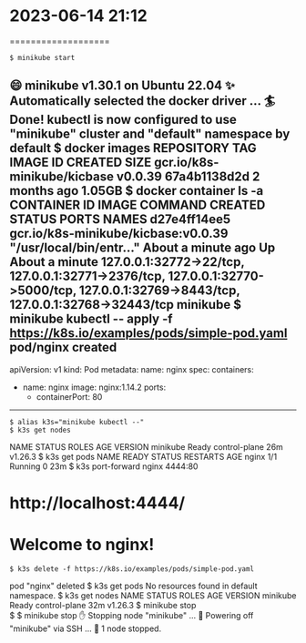 # 2023-06-14  21:12
===================

    $ minikube start
😄  minikube v1.30.1 on Ubuntu 22.04
✨  Automatically selected the docker driver
...
🏄  Done! kubectl is now configured to use "minikube" cluster and "default" namespace by default
    $ docker images
REPOSITORY                    TAG       IMAGE ID       CREATED        SIZE
gcr.io/k8s-minikube/kicbase   v0.0.39   67a4b1138d2d   2 months ago   1.05GB
    $ docker container ls -a
CONTAINER ID   IMAGE                                 COMMAND                  CREATED              STATUS              PORTS                                                                                                                                  NAMES
d27e4ff14ee5   gcr.io/k8s-minikube/kicbase:v0.0.39   "/usr/local/bin/entr…"   About a minute ago   Up About a minute   127.0.0.1:32772->22/tcp, 127.0.0.1:32771->2376/tcp, 127.0.0.1:32770->5000/tcp, 127.0.0.1:32769->8443/tcp, 127.0.0.1:32768->32443/tcp   minikube
    $ minikube kubectl -- apply -f https://k8s.io/examples/pods/simple-pod.yaml
pod/nginx created
-------------------------
apiVersion: v1
kind: Pod
metadata:
  name: nginx
spec:
  containers:
  - name: nginx
    image: nginx:1.14.2
    ports:
    - containerPort: 80
-------------------------

    $ alias k3s="minikube kubectl --"
    $ k3s get nodes
NAME       STATUS   ROLES           AGE   VERSION
minikube   Ready    control-plane   26m   v1.26.3
    $ k3s get pods
NAME    READY   STATUS    RESTARTS   AGE
nginx   1/1     Running   0          23m
    $ k3s port-forward nginx 4444:80
    
# http://localhost:4444/
# Welcome to nginx!

    $ k3s delete -f https://k8s.io/examples/pods/simple-pod.yaml
pod "nginx" deleted
    $ k3s get pods
No resources found in default namespace.
    $ k3s get nodes
NAME       STATUS   ROLES           AGE   VERSION
minikube   Ready    control-plane   32m   v1.26.3
    $ minikube stop    
    $ $ minikube stop
✋  Stopping node "minikube"  ...
🛑  Powering off "minikube" via SSH ...
🛑  1 node stopped.

    

